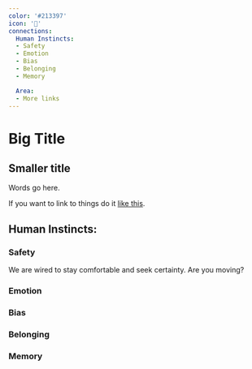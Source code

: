 ```yaml
---
color: '#213397'
icon: '🦉'
connections:
  Human Instincts:
  - Safety
  - Emotion
  - Bias
  - Belonging
  - Memory

  Area:
  - More links
---
```

# Big Title
## Smaller title

Words go here.

If you want to link to things do it [like this](/Business+Analysis/).


## Human Instincts:
### Safety
We are wired to stay comfortable and seek certainty. Are you moving?

### Emotion

### Bias

### Belonging

### Memory
